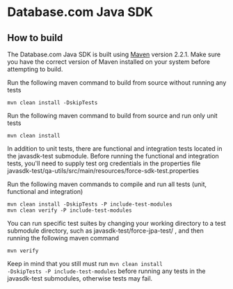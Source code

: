 # Database.com Java SDK

## How to build

The Database.com Java SDK is built using [Maven](http://maven.apache.org/) version 2.2.1.  Make sure you have the correct version of Maven installed on your system before attempting to build.

Run the following maven command to build from source without running any tests

    mvn clean install -DskipTests

Run the following maven command to build from source and run only unit tests

    mvn clean install

In addition to unit tests, there are functional and integration tests located in the javasdk-test submodule.  Before running the functional and integration tests, you'll need to supply test org credentials in the properties file javasdk-test/qa-utils/src/main/resources/force-sdk-test.properties

Run the following maven commands to compile and run all tests (unit, functional and integration)

    mvn clean install -DskipTests -P include-test-modules
    mvn clean verify -P include-test-modules

You can run specific test suites by changing your working directory to a test submodule directory, such as javasdk-test/force-jpa-test/ , and then running the following maven command

    mvn verify

Keep in mind that you still must run <code>mvn clean install -DskipTests -P include-test-modules</code> before running any tests in the javasdk-test submodules, otherwise tests may fail.